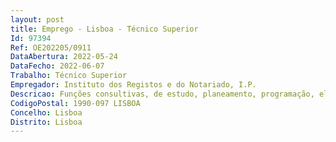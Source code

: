 ```yaml
--- 
layout: post
title: Emprego - Lisboa - Técnico Superior
Id: 97394
Ref: OE202205/0911
DataAbertura: 2022-05-24
DataFecho: 2022-06-07
Trabalho: Técnico Superior
Empregador: Instituto dos Registos e do Notariado, I.P.
Descricao: Funções consultivas, de estudo, planeamento, programação, elaboração de pareceres e projetos, com responsabilidade e autonomia técnica com enquadramento superior qualificado para apoio direto ao Conselho Diretivo, no âmbito das competências definidas, respetivamente, no artigo 14º da Deliberação nº 819 2020, de 13 de julho, publicada no DR, II Série, nº 163, de 21 de agosto, alterada pela Deliberação nº 237 2021, de 6 de janeiro, publicada no DR, II Série, nº 45, de 5 de março, sendo que as competências encontram se explanadas no nº. 12 da referida Deliberação a) realizar atividades de diagnóstico das necessidades de formação b) conceber e propor o Plano Anual de Formação do IRN, I.P. c) implementar, acompanhar e monitorizar as ações e iniciativas de formação do pessoal do IRN, I.P. d) controlar os índices de satisfação do pessoal do IRN, I.P. com a política de formação e qualificação profissional desenvolvida e) assegurar a publicação de revistas científicas, estudos e outras publicações desenvolvidas pela Academia dos Registos f) assegurar e promover a participação dos trabalhadores do IRN, I.P. em ações de formação internas e externas, bem como em congressos, seminários e outros eventos dedicados a matérias conexas com as áreas de intervenção dos serviços deste Instituto g) assegurar e propor informação atualizada sobre formação a divulgar junto de todos os trabalhadores h) definir e implementar os processos e instrumentos de apoio à formação desmaterializada i) assegurar a comunicação ao DRH, da participação dos trabalhadores em ações de formação j) adotar as medidas adequadas a assegurar a igualde de oportunidades de acesso à formação por todos os trabalhadores k) garantir as condições logísticas e de financiamento necessárias à realização de ações de formação e eventos similares.
CodigoPostal: 1990-097 LISBOA
Concelho: Lisboa
Distrito: Lisboa
--- 
```

